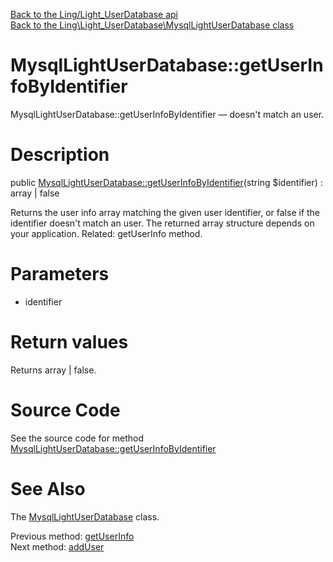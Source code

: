 [Back to the Ling/Light_UserDatabase api](https://github.com/lingtalfi/Light_UserDatabase/blob/master/doc/api/Ling/Light_UserDatabase.md)<br>
[Back to the Ling\Light_UserDatabase\MysqlLightUserDatabase class](https://github.com/lingtalfi/Light_UserDatabase/blob/master/doc/api/Ling/Light_UserDatabase/MysqlLightUserDatabase.md)


MysqlLightUserDatabase::getUserInfoByIdentifier
================



MysqlLightUserDatabase::getUserInfoByIdentifier — doesn't match an user.




Description
================


public [MysqlLightUserDatabase::getUserInfoByIdentifier](https://github.com/lingtalfi/Light_UserDatabase/blob/master/doc/api/Ling/Light_UserDatabase/MysqlLightUserDatabase/getUserInfoByIdentifier.md)(string $identifier) : array | false




Returns the user info array matching the given user identifier, or false if the identifier
doesn't match an user. The returned array structure depends on your application.
Related: getUserInfo method.




Parameters
================


- identifier

    


Return values
================

Returns array | false.








Source Code
===========
See the source code for method [MysqlLightUserDatabase::getUserInfoByIdentifier](https://github.com/lingtalfi/Light_UserDatabase/blob/master/MysqlLightUserDatabase.php#L130-L140)


See Also
================

The [MysqlLightUserDatabase](https://github.com/lingtalfi/Light_UserDatabase/blob/master/doc/api/Ling/Light_UserDatabase/MysqlLightUserDatabase.md) class.

Previous method: [getUserInfo](https://github.com/lingtalfi/Light_UserDatabase/blob/master/doc/api/Ling/Light_UserDatabase/MysqlLightUserDatabase/getUserInfo.md)<br>Next method: [addUser](https://github.com/lingtalfi/Light_UserDatabase/blob/master/doc/api/Ling/Light_UserDatabase/MysqlLightUserDatabase/addUser.md)<br>


